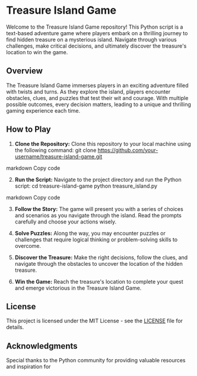 # Treasure Island Game

Welcome to the Treasure Island Game repository! This Python script is a text-based adventure game where players embark on a thrilling journey to find hidden treasure on a mysterious island. Navigate through various challenges, make critical decisions, and ultimately discover the treasure's location to win the game.

## Overview

The Treasure Island Game immerses players in an exciting adventure filled with twists and turns. As they explore the island, players encounter obstacles, clues, and puzzles that test their wit and courage. With multiple possible outcomes, every decision matters, leading to a unique and thrilling gaming experience each time.

## How to Play

1. **Clone the Repository:** Clone this repository to your local machine using the following command:
git clone https://github.com/your-username/treasure-island-game.git

markdown
Copy code

2. **Run the Script:** Navigate to the project directory and run the Python script:
cd treasure-island-game
python treasure_island.py

markdown
Copy code

3. **Follow the Story:** The game will present you with a series of choices and scenarios as you navigate through the island. Read the prompts carefully and choose your actions wisely.

4. **Solve Puzzles:** Along the way, you may encounter puzzles or challenges that require logical thinking or problem-solving skills to overcome.

5. **Discover the Treasure:** Make the right decisions, follow the clues, and navigate through the obstacles to uncover the location of the hidden treasure.

6. **Win the Game:** Reach the treasure's location to complete your quest and emerge victorious in the Treasure Island Game.

## License

This project is licensed under the MIT License - see the [LICENSE](LICENSE) file for details.

## Acknowledgments

Special thanks to the Python community for providing valuable resources and inspiration for
